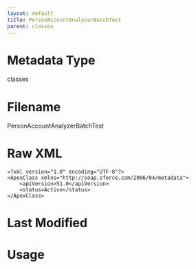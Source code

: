 ```yaml
---
layout: default
title: PersonAccountAnalyzerBatchTest
parent: classes
---
```

# Metadata Type
classes


# Filename 
PersonAccountAnalyzerBatchTest


# Raw XML
```
<?xml version="1.0" encoding="UTF-8"?>
<ApexClass xmlns="http://soap.sforce.com/2006/04/metadata">
    <apiVersion>51.0</apiVersion>
    <status>Active</status>
</ApexClass>
```


# Last Modified


# Usage
